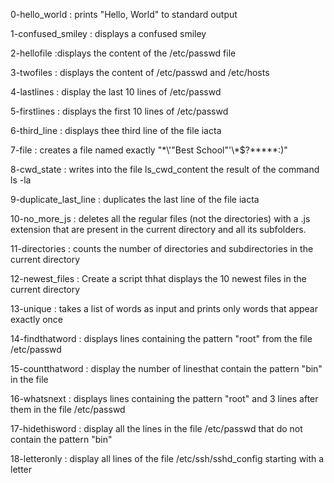 0-hello_world : prints "Hello, World" to standard output

1-confused_smiley : displays a confused smiley

2-hellofile :displays the content of the /etc/passwd file

3-twofiles : displays the content of /etc/passwd and /etc/hosts

4-lastlines : display the last 10 lines of /etc/passwd

5-firstlines : displays the first 10 lines of /etc/passwd

6-third_line : displays thee third line of the file iacta

7-file : creates a file named exactly "\*\\'"Best School"\'\\*$\?\*\*\*\*\*:)"

8-cwd_state : writes into the file ls_cwd_content the result of the command ls -la

9-duplicate_last_line : duplicates the last line of the file iacta

10-no_more_js : deletes all the regular files (not the directories) with a .js extension that are present in the current directory and all its subfolders.

11-directories : counts the number of directories and subdirectories in the current directory

12-newest_files : Create a script thhat displays the 10 newest files in the current directory

13-unique : takes a list of words as input and prints only words that appear exactly once

14-findthatword : displays lines containing the pattern "root" from the file /etc/passwd

15-countthatword : display the number of linesthat contain the pattern "bin" in the file

16-whatsnext : displays lines containing the pattern "root" and 3 lines after them in the file /etc/passwd

17-hidethisword : display all the lines in the file /etc/passwd that do not contain the pattern "bin"

18-letteronly : display all lines of the file /etc/ssh/sshd_config starting with a letter


